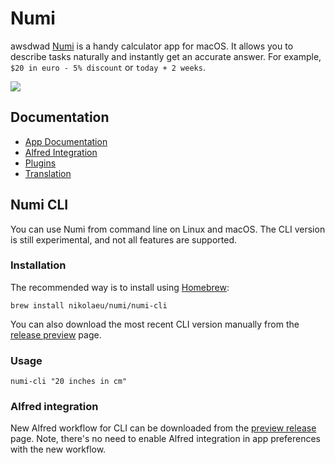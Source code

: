 # Numi
awsdwad
[Numi](https://numi.app) is a handy calculator app for macOS. It allows you to describe tasks naturally and instantly get an accurate answer. For example, `$20 in euro - 5% discount` or `today + 2 weeks`. 

![](https://numi.app/images/numi-screenshot-yellow.png)

## Documentation

* [App Documentation](../../wiki/Documentation)
* [Alfred Integration](../../wiki/Alfred-Integration)
* [Plugins](../../wiki/Plugins)
* [Translation](../../wiki/Translation)

## Numi CLI

You can use Numi from command line on Linux and macOS. The CLI version is still experimental, and not all features are supported. 

### Installation

The recommended way is to install using [Homebrew](https://brew.sh/): 

`brew install nikolaeu/numi/numi-cli`

You can also download the most recent CLI version manually from the [release preview](https://github.com/nikolaeu/numi/releases/tag/preview) page.

### Usage

`numi-cli "20 inches in cm"`

### Alfred integration

New Alfred workflow for CLI can be downloaded from the [preview release](https://github.com/nikolaeu/numi/releases/tag/preview) page. Note, there's no need to enable Alfred integration in app preferences with the new workflow.

